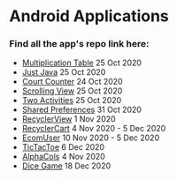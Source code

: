 # Android Applications

### Find all the app's repo link here:

* [Multiplication Table](https://github.com/Coder481/MultiplicationTable)    25 Oct 2020
* [Just Java](https://github.com/Coder481/JustJava)     25 Oct 2020
* [Court Counter](https://github.com/Coder481/CourtCounter)     24 Oct 2020
* [Scrolling View](https://github.com/Coder481/ScrollingView)     25 Oct 2020
* [Two Activities](https://github.com/Coder481/TwoActivities)     25 Oct 2020
* [Shared Preferences](https://github.com/Coder481/SharedPreferences)     31 Oct 2020
* [RecyclerView](https://github.com/Coder481/RecyclerView)     1 Nov 2020
* [RecyclerCart](https://github.com/Coder481/RecycleCart)     4 Nov 2020 - 5 Dec 2020
* [EcomUser](https://github.com/Coder481/EcomUser/tree/master)     10 Nov 2020 - 5 Dec 2020
* [TicTacToe](https://github.com/Coder481/TicTacToe/tree/master)     6 Dec 2020
* [AlphaCols](https://github.com/Coder481/AlphaCols)     4 Nov 2020
* [Dice Game](https://github.com/Coder481/DiceGame/tree/master) 18 Dec 2020
